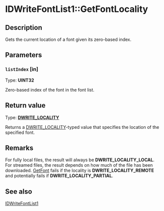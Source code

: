 # IDWriteFontList1::GetFontLocality

## Description

Gets the current location of a font given its zero-based index.

## Parameters

### `listIndex` [in]

Type: **UINT32**

Zero-based index of the font in the font list.

## Return value

Type: **[DWRITE_LOCALITY](https://learn.microsoft.com/windows/win32/api/dwrite_3/ne-dwrite_3-dwrite_locality)**

Returns a [DWRITE_LOCALITY](https://learn.microsoft.com/windows/win32/api/dwrite_3/ne-dwrite_3-dwrite_locality)-typed value that specifies the location of the specified font.

## Remarks

For fully local files, the result will always be **DWRITE_LOCALITY_LOCAL**. For streamed files, the result depends on how much of the file has been downloaded. [GetFont](https://learn.microsoft.com/windows/win32/api/dwrite_3/nf-dwrite_3-idwritefontlist1-getfont) fails if the locality is **DWRITE_LOCALITY_REMOTE** and potentially fails if **DWRITE_LOCALITY_PARTIAL**.

## See also

[IDWriteFontList1](https://learn.microsoft.com/windows/win32/api/dwrite_3/nn-dwrite_3-idwritefontlist1)